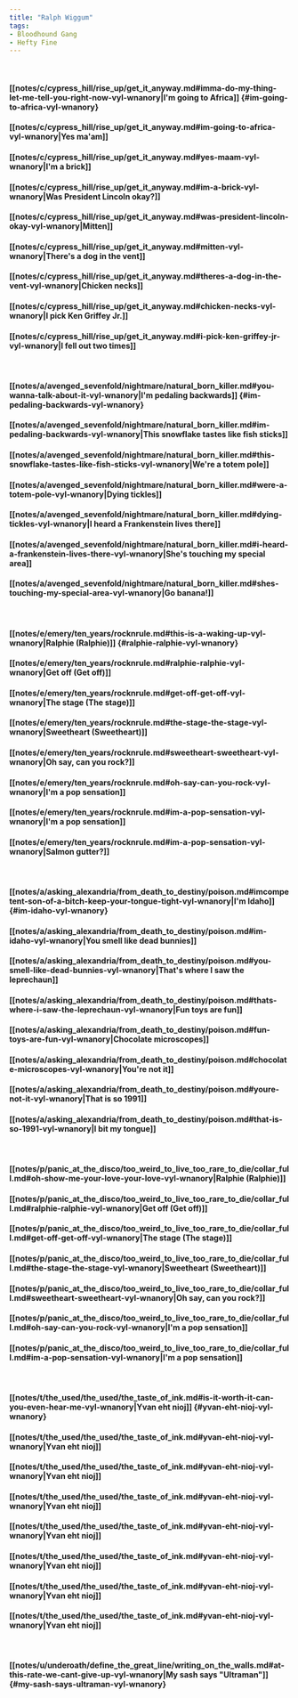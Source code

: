 ```yaml
---
title: "Ralph Wiggum"
tags:
- Bloodhound Gang
- Hefty Fine
---
```

&nbsp;
#### [[notes/c/cypress_hill/rise_up/get_it_anyway.md#imma-do-my-thing-let-me-tell-you-right-now-vyl-wnanory|I'm going to Africa]] {#im-going-to-africa-vyl-wnanory}
#### [[notes/c/cypress_hill/rise_up/get_it_anyway.md#im-going-to-africa-vyl-wnanory|Yes ma'am]]
#### [[notes/c/cypress_hill/rise_up/get_it_anyway.md#yes-maam-vyl-wnanory|I'm a brick]]
#### [[notes/c/cypress_hill/rise_up/get_it_anyway.md#im-a-brick-vyl-wnanory|Was President Lincoln okay?]]
#### [[notes/c/cypress_hill/rise_up/get_it_anyway.md#was-president-lincoln-okay-vyl-wnanory|Mitten]]
#### [[notes/c/cypress_hill/rise_up/get_it_anyway.md#mitten-vyl-wnanory|There's a dog in the vent]]
#### [[notes/c/cypress_hill/rise_up/get_it_anyway.md#theres-a-dog-in-the-vent-vyl-wnanory|Chicken necks]]
#### [[notes/c/cypress_hill/rise_up/get_it_anyway.md#chicken-necks-vyl-wnanory|I pick Ken Griffey Jr.]]
#### [[notes/c/cypress_hill/rise_up/get_it_anyway.md#i-pick-ken-griffey-jr-vyl-wnanory|I fell out two times]]
&nbsp;
#### [[notes/a/avenged_sevenfold/nightmare/natural_born_killer.md#you-wanna-talk-about-it-vyl-wnanory|I'm pedaling backwards]] {#im-pedaling-backwards-vyl-wnanory}
#### [[notes/a/avenged_sevenfold/nightmare/natural_born_killer.md#im-pedaling-backwards-vyl-wnanory|This snowflake tastes like fish sticks]]
#### [[notes/a/avenged_sevenfold/nightmare/natural_born_killer.md#this-snowflake-tastes-like-fish-sticks-vyl-wnanory|We're a totem pole]]
#### [[notes/a/avenged_sevenfold/nightmare/natural_born_killer.md#were-a-totem-pole-vyl-wnanory|Dying tickles]]
#### [[notes/a/avenged_sevenfold/nightmare/natural_born_killer.md#dying-tickles-vyl-wnanory|I heard a Frankenstein lives there]]
#### [[notes/a/avenged_sevenfold/nightmare/natural_born_killer.md#i-heard-a-frankenstein-lives-there-vyl-wnanory|She's touching my special area]]
#### [[notes/a/avenged_sevenfold/nightmare/natural_born_killer.md#shes-touching-my-special-area-vyl-wnanory|Go banana!]]
&nbsp;
#### [[notes/e/emery/ten_years/rocknrule.md#this-is-a-waking-up-vyl-wnanory|Ralphie (Ralphie)]] {#ralphie-ralphie-vyl-wnanory}
#### [[notes/e/emery/ten_years/rocknrule.md#ralphie-ralphie-vyl-wnanory|Get off (Get off)]]
#### [[notes/e/emery/ten_years/rocknrule.md#get-off-get-off-vyl-wnanory|The stage (The stage)]]
#### [[notes/e/emery/ten_years/rocknrule.md#the-stage-the-stage-vyl-wnanory|Sweetheart (Sweetheart)]]
#### [[notes/e/emery/ten_years/rocknrule.md#sweetheart-sweetheart-vyl-wnanory|Oh say, can you rock?]]
#### [[notes/e/emery/ten_years/rocknrule.md#oh-say-can-you-rock-vyl-wnanory|I'm a pop sensation]]
#### [[notes/e/emery/ten_years/rocknrule.md#im-a-pop-sensation-vyl-wnanory|I'm a pop sensation]]
#### [[notes/e/emery/ten_years/rocknrule.md#im-a-pop-sensation-vyl-wnanory|Salmon gutter?]]
&nbsp;
#### [[notes/a/asking_alexandria/from_death_to_destiny/poison.md#imcompetent-son-of-a-bitch-keep-your-tongue-tight-vyl-wnanory|I'm Idaho]] {#im-idaho-vyl-wnanory}
#### [[notes/a/asking_alexandria/from_death_to_destiny/poison.md#im-idaho-vyl-wnanory|You smell like dead bunnies]]
#### [[notes/a/asking_alexandria/from_death_to_destiny/poison.md#you-smell-like-dead-bunnies-vyl-wnanory|That's where I saw the leprechaun]]
#### [[notes/a/asking_alexandria/from_death_to_destiny/poison.md#thats-where-i-saw-the-leprechaun-vyl-wnanory|Fun toys are fun]]
#### [[notes/a/asking_alexandria/from_death_to_destiny/poison.md#fun-toys-are-fun-vyl-wnanory|Chocolate microscopes]]
#### [[notes/a/asking_alexandria/from_death_to_destiny/poison.md#chocolate-microscopes-vyl-wnanory|You're not it]]
#### [[notes/a/asking_alexandria/from_death_to_destiny/poison.md#youre-not-it-vyl-wnanory|That is so 1991]]
#### [[notes/a/asking_alexandria/from_death_to_destiny/poison.md#that-is-so-1991-vyl-wnanory|I bit my tongue]]
&nbsp;
#### [[notes/p/panic_at_the_disco/too_weird_to_live_too_rare_to_die/collar_full.md#oh-show-me-your-love-your-love-vyl-wnanory|Ralphie (Ralphie)]]
#### [[notes/p/panic_at_the_disco/too_weird_to_live_too_rare_to_die/collar_full.md#ralphie-ralphie-vyl-wnanory|Get off (Get off)]]
#### [[notes/p/panic_at_the_disco/too_weird_to_live_too_rare_to_die/collar_full.md#get-off-get-off-vyl-wnanory|The stage (The stage)]]
#### [[notes/p/panic_at_the_disco/too_weird_to_live_too_rare_to_die/collar_full.md#the-stage-the-stage-vyl-wnanory|Sweetheart (Sweetheart)]]
#### [[notes/p/panic_at_the_disco/too_weird_to_live_too_rare_to_die/collar_full.md#sweetheart-sweetheart-vyl-wnanory|Oh say, can you rock?]]
#### [[notes/p/panic_at_the_disco/too_weird_to_live_too_rare_to_die/collar_full.md#oh-say-can-you-rock-vyl-wnanory|I'm a pop sensation]]
#### [[notes/p/panic_at_the_disco/too_weird_to_live_too_rare_to_die/collar_full.md#im-a-pop-sensation-vyl-wnanory|I'm a pop sensation]]
&nbsp;
#### [[notes/t/the_used/the_used/the_taste_of_ink.md#is-it-worth-it-can-you-even-hear-me-vyl-wnanory|Yvan eht nioj]] {#yvan-eht-nioj-vyl-wnanory}
#### [[notes/t/the_used/the_used/the_taste_of_ink.md#yvan-eht-nioj-vyl-wnanory|Yvan eht nioj]]
#### [[notes/t/the_used/the_used/the_taste_of_ink.md#yvan-eht-nioj-vyl-wnanory|Yvan eht nioj]]
#### [[notes/t/the_used/the_used/the_taste_of_ink.md#yvan-eht-nioj-vyl-wnanory|Yvan eht nioj]]
#### [[notes/t/the_used/the_used/the_taste_of_ink.md#yvan-eht-nioj-vyl-wnanory|Yvan eht nioj]]
#### [[notes/t/the_used/the_used/the_taste_of_ink.md#yvan-eht-nioj-vyl-wnanory|Yvan eht nioj]]
#### [[notes/t/the_used/the_used/the_taste_of_ink.md#yvan-eht-nioj-vyl-wnanory|Yvan eht nioj]]
#### [[notes/t/the_used/the_used/the_taste_of_ink.md#yvan-eht-nioj-vyl-wnanory|Yvan eht nioj]]
&nbsp;
#### [[notes/u/underoath/define_the_great_line/writing_on_the_walls.md#at-this-rate-we-cant-give-up-vyl-wnanory|My sash says "Ultraman"]] {#my-sash-says-ultraman-vyl-wnanory}
